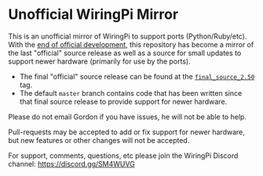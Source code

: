 Unofficial WiringPi Mirror
==========================

This is an unofficial mirror of WiringPi to support ports (Python/Ruby/etc).  With the
[end of official development](http://wiringpi.com/wiringpi-deprecated/), this repository
has become a mirror of the last "official" source release as well as a source for small
updates to support newer hardware (primarily for use by the ports).

  * The final "official" source release can be found at the
    [`final_source_2.50`](https://github.com/WiringPi/WiringPi/tree/final_official_2.50) tag.
  * The default `master` branch contains code that has been written since that final source
    release to provide support for newer hardware.

Please do not email Gordon if you have issues, he will not be able to help.

Pull-requests may be accepted to add or fix support for newer hardware, but new features or
other changes will not be accepted.

For support, comments, questions, etc please join the WiringPi Discord channel: https://discord.gg/SM4WUVG
